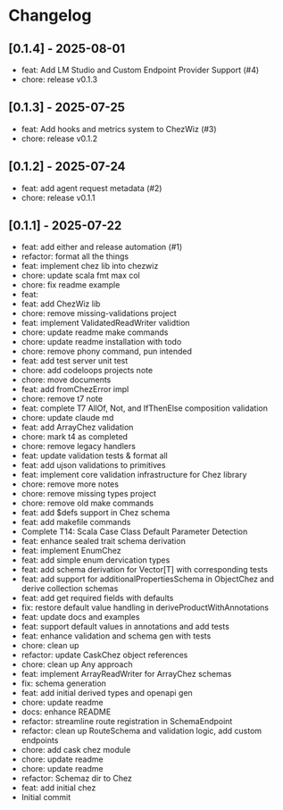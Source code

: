 # Changelog

## [0.1.4] - 2025-08-01

* feat: Add LM Studio and Custom Endpoint Provider Support (#4)
* chore: release v0.1.3

## [0.1.3] - 2025-07-25

* feat: Add hooks and metrics system to ChezWiz (#3)
* chore: release v0.1.2

## [0.1.2] - 2025-07-24

* feat: add agent request metadata (#2)
* chore: release v0.1.1

## [0.1.1] - 2025-07-22

* feat: add either and release automation (#1)
* refactor: format all the things
* feat: implement chez lib into chezwiz
* chore: update scala fmt max col
* chore: fix readme example
* feat:
* feat: add ChezWiz lib
* chore: remove missing-validations project
* feat: implement ValidatedReadWriter validtion
* chore: update readme make commands
* chore: update readme installation with todo
* chore: remove phony command, pun intended
* feat: add test server unit test
* chore: add codeloops projects note
* chore: move documents
* feat: add fromChezError impl
* chore: remove t7 note
* feat: complete T7 AllOf, Not, and IfThenElse composition validation
* chore: update claude md
* feat: add ArrayChez validation
* chore: mark t4 as completed
* chore: remove legacy handlers
* feat: update validation tests & format all
* feat: add ujson validations to primitives
* feat: implement core validation infrastructure for Chez library
* chore: remove more notes
* chore: remove missing types project
* chore: remove old make commands
* feat: add $defs support in Chez schema
* feat: add makefile commands
* Complete T14: Scala Case Class Default Parameter Detection
* feat: enhance sealed trait schema derivation
* feat: implement EnumChez
* feat: add simple enum dervication types
* feat: add schema derivation for Vector[T] with corresponding tests
* feat: add support for additionalPropertiesSchema in ObjectChez and derive collection schemas
* feat: add get required fields with defaults
* fix: restore default value handling in deriveProductWithAnnotations
* feat: update docs and examples
* feat: support default values in annotations and add tests
* feat: enhance validation and schema gen with tests
* chore: clean up
* refactor: update CaskChez object references
* chore: clean up Any approach
* feat: implement ArrayReadWriter for ArrayChez schemas
* fix: schema generation
* feat: add initial derived types and openapi gen
* chore: update readme
* docs: enhance README
* refactor: streamline route registration in SchemaEndpoint
* refactor: clean up RouteSchema and validation logic, add custom endpoints
* chore: add cask chez module
* chore: update readme
* chore: update readme
* refactor: Schemaz dir to Chez
* feat: add initial chez
* Initial commit

